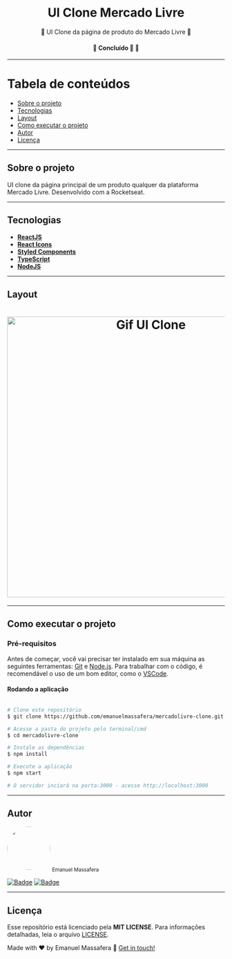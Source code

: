 <h1 align="center">UI Clone Mercado Livre</h1>

<p align="center">🔹 UI Clone da página de produto do Mercado Livre 🔹</p>

<h4 align="center">🚧   Concluído 🚀 🚧</h4>

---

Tabela de conteúdos
=================
<!--ts-->
   * [Sobre o projeto](#-sobre-o-projeto)
   * [Tecnologias](#-tecnologias)
   * [Layout](#-layout)
   * [Como executar o projeto](#-como-executar-o-projeto)
   * [Autor](#-autor)
   * [Licença](#-licenca)
<!--te-->

---

## Sobre o projeto <a name="-sobre-o-projeto" style="text-decoration:none"></a>

UI clone da página principal de um produto qualquer da plataforma Mercado Livre. Desenvolvido com a Rocketseat. 

---

## Tecnologias <a name="-tecnologias" style="text-decoration:none"></a>

- **[ReactJS](https://reactjs.org/)**
- **[React Icons](https://react-icons.github.io/react-icons/)**
- **[Styled Components](https://styled-components.com/)**
- **[TypeScript](https://www.typescriptlang.org/)**
- **[NodeJS](https://nodejs.org/en/)**

---

## Layout <a name="-layout" style="text-decoration:none"></a>

<h1 align="center">
    <img alt="Gif UI Clone" src="./public/UIClone-MercadoLivre.gif" width="650px" />
</h1>

---

## Como executar o projeto <a name="-como-executar-o-projeto" style="text-decoration:none"></a>

### Pré-requisitos

Antes de começar, você vai precisar ter instalado em sua máquina as seguintes ferramentas:
[Git](https://git-scm.com) e [Node.js](https://nodejs.org/en/). Para trabalhar com o código, é recomendável o uso de um bom editor, como o [VSCode](https://code.visualstudio.com/).

#### Rodando a aplicação

```bash

# Clone este repositório
$ git clone https://github.com/emanuelmassafera/mercadolivre-clone.git

# Acesse a pasta do projeto pelo terminal/cmd
$ cd mercadolivre-clone

# Instale as dependências
$ npm install

# Execute a aplicação
$ npm start

# O servidor inciará na porta:3000 - acesse http://localhost:3000

```
---

## Autor <a name="-autor" style="text-decoration:none"></a>

<img style="border-radius: 50%;" src="https://avatars1.githubusercontent.com/u/65625500?s=460&u=eb9e300de61698fc8531949a451ce2f0e9da46f9&v=4" width="100px;" alt=""/>
<sub>Emanuel Massafera</sub>

<b></b>

[![Badge](https://img.shields.io/static/v1?label=&message=Emanuel&color=blue&style=flat-square&logo=Linkedin&logoColor=white&link=https://www.linkedin.com/in/emanuelmassafera/)](https://www.linkedin.com/in/emanuelmassafera/) [![Badge](https://img.shields.io/static/v1?label=&message=emanuel301@live.com&color=0078D4&style=flat-square&logo=Microsoft-Outlook&logoColor=white&link=mailto:emanuel301@live.com)](mailto:emanuel301@live.com)

---

## Licença <a name="-licenca" style="text-decoration:none"></a>

Esse repositório está licenciado pela **MIT LICENSE**. Para informações detalhadas, leia o arquivo [LICENSE](https://github.com/emanuelmassafera/mercadolivre-clone/blob/master/LICENSE). 

Made with ♥ by Emanuel Massafera :wave: [Get in touch!](https://www.linkedin.com/in/emanuelmassafera/)
